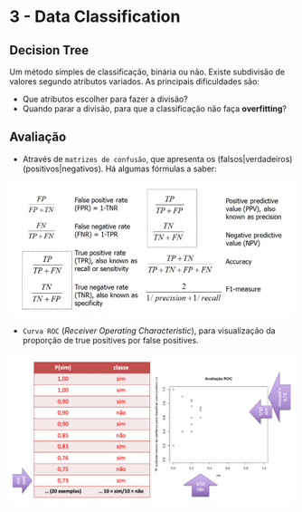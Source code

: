# 3 - Data Classification

## Decision Tree

Um método simples de classificação, binária ou não. Existe subdivisão de valores segundo atributos variados. As principais dificuldades são:
- Que atributos escolher para fazer a divisão?
- Quando parar a divisão, para que a classificação não faça **overfitting**?

## Avaliação

- Através de `matrizes de confusão`, que apresenta os (falsos|verdadeiros) (positivos|negativos). Há algumas fórmulas a saber:

![Confusion Matrix Formulas](../Images/ConfusionMatrix.png)

- `Curva ROC` (*Receiver Operating Characteristic*), para visualização da proporção de true positives por false positives.

![ROC Curve Construction](../Images/ROC.png)